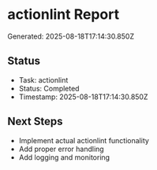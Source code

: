 # actionlint Report

Generated: 2025-08-18T17:14:30.850Z

## Status
- Task: actionlint
- Status: Completed
- Timestamp: 2025-08-18T17:14:30.850Z

## Next Steps
- Implement actual actionlint functionality
- Add proper error handling
- Add logging and monitoring
